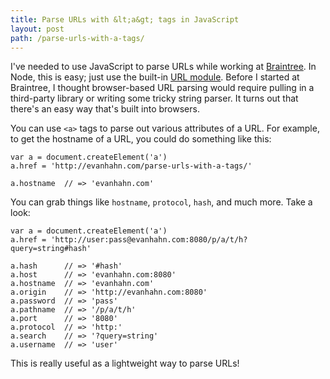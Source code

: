 ```yaml
---
title: Parse URLs with &lt;a&gt; tags in JavaScript
layout: post
path: /parse-urls-with-a-tags/
---
```


I've needed to use JavaScript to parse URLs while working at [Braintree](https://www.braintreepayments.com/). In Node, this is easy; just use the built-in [URL module](https://nodejs.org/api/url.html). Before I started at Braintree, I thought browser-based URL parsing would require pulling in a third-party library or writing some tricky string parser. It turns out that there's an easy way that's built into browsers.

You can use `<a>` tags to parse out various attributes of a URL. For example, to get the hostname of a URL, you could do something like this:

```
var a = document.createElement('a')
a.href = 'http://evanhahn.com/parse-urls-with-a-tags/'

a.hostname  // => 'evanhahn.com'
```

You can grab things like `hostname`, `protocol`, `hash`, and much more. Take a look:

```
var a = document.createElement('a')
a.href = 'http://user:pass@evanhahn.com:8080/p/a/t/h?query=string#hash'

a.hash      // => '#hash'
a.host      // => 'evanhahn.com:8080'
a.hostname  // => 'evanhahn.com'
a.origin    // => 'http://evanhahn.com:8080'
a.password  // => 'pass'
a.pathname  // => '/p/a/t/h'
a.port      // => '8080'
a.protocol  // => 'http:'
a.search    // => '?query=string'
a.username  // => 'user'
```

This is really useful as a lightweight way to parse URLs!
